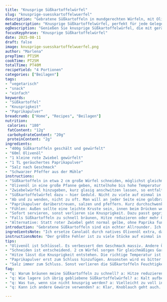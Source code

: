 ```yaml
---
title: "Knusprige Süßkartoffelwürfel"
slug: "knusprige-suesskartoffelwuerfel"
description: "Gebratene Süßkartoffeln in mundgerechten Würfeln, mit Olivenöl statt Canola für mehr Aroma. Zwiebeln und geräuchertes Paprikapulver ersetzen die Simplizität und verleihen Tiefe. Nicht zu eng in die Pfanne legen, damit sie rundum knusprig werden. Salzen, pfeffern, mehr braucht’s nicht. Die Stücke sollen außen goldbraun, innen weich sein, nicht matschig oder trocken. Würzig und leicht süß – Tricks und Fehlerquellen inklusive."
metaDescription: "Knusprige Süßkartoffelwürfel, perfekt für jede Gelegenheit. Aromen kombiniert mit einfacher Zubereitung schaffen ein köstliches Gericht."
ogDescription: "Genießen Sie knusprige Süßkartoffelwürfel, die mit geräuchertem Paprikapulver und Zwiebeln verfeinert sind. Einfach und lecker."
focusKeyphrase: "Knusprige Süßkartoffelwürfel"
date: 2025-08-11
draft: false
image: knusprige-suesskartoffelwuerfel.png
author: "Marlena"
prepTime: PT15M
cookTime: PT25M
totalTime: PT40M
recipeYield: "4 Portionen"
categories: ["Beilagen"]
tags:
- "vegetarisch"
- "snack"
- "einfach"
keywords:
- "Süßkartoffel"
- "Knusprigkeit"
- "Paprikapulver"
breadcrumb: ["Home", "Recipes", "Beilagen"]
nutrition: 
 calories: "180"
 fatContent: "12g"
 carbohydrateContent: "20g"
 proteinContent: "2g"
ingredients:
- "400g Süßkartoffeln geschält und gewürfelt"
- "60ml Olivenöl"
- "1 kleine rote Zwiebel gewürfelt"
- "1 TL geräuchertes Paprikapulver"
- "Salz nach Geschmack"
- "Schwarzer Pfeffer aus der Mühle"
instructions:
- "Süßkartoffeln in etwa 2 cm große Würfel schneiden, möglichst gleichmäßig für gleichmäßiges Garen."
- "Olivenöl in eine große Pfanne geben, mittelhohe bis hohe Temperatur wählen. Öl ist ausreichend heiß, wenn es zu schimmern beginnt, aber nicht raucht."
- "Zwiebelwürfel hinzugeben, kurz glasig anschwitzen lassen, so entfaltet sich ihr Aroma, aber sie verbrennen nicht. Muss zügig gehen, Höchstens 2-3 Minuten."
- "Süßkartoffelwürfel dazu – hier Geduld. Nicht zu viele auf einmal in die Pfanne, sonst dämpfen sie und bleiben weich statt knusprig. Lieber in Portionen arbeiten."
- "Ab und zu wenden, nicht zu oft. Man will an jeder Seite eine goldbraune Kruste, die macht den Unterschied. Insgesamt etwa 25 Minuten, aber viel mehr auf das Geräusch achten: Wenn das Brutzeln nachlässt, sind sie fast fertig."
- "Paprikapulver darüberstreuen, salzen und pfeffern. Kurz durchschwenken, damit sich die Gewürze gleichmäßig verteilen."
- "Fühlen: Außen sollte eine leichte Kruste sein, innen beim Drücken weich, nicht mehlig oder trocken."
- "Sofort servieren, sonst verlieren sie Knusprigkeit. Dazu passt gegrilltes Gemüse, Kräuterquark oder Linsen."
- "Falls Süßkartoffeln zu schnell bräunen, Hitze reduzieren oder mehr Öl zugeben. Zu wenig Öl führt zu anbacken und ungleichmäßiger Bräunung."
- "Alternative: Statt roter Zwiebel geht normal gelbe, ohne Paprika funktioniert es auch, dann reicht einfacher Pfeffer. Für extra Würze etwas Knoblauch zufügen, aber zum Ende, sonst verbrennt er."
introduction: "Gebratene Süßkartoffeln sind ein echter Allrounder. Ich habe entdeckt, dass zu viel Volumen in der Pfanne der größte Feind der knusprigen Textur ist. Darum immer eher mehr in Etappen braten als alles auf einmal. Über die Jahre habe ich Olivenöl Canola vorgezogen; bringt mehr Geschmack. Zwiebeln sorgen für nussige Noten, geräuchertes Paprikapulver schafft ordentlich Tiefe und einen Hauch von Rauch ohne Grillage. Manchmal lasse ich auch groben schwarzen Pfeffer sonstiges Salz weg, um die natürliche Süße der Süßkartoffel nicht zu überdecken. Auf den Punkt gegarte Stücke sind außen fest und goldbraun, innen butterweich, wobei man sie direkt aus der Pfanne genießen sollte, sonst verlieren sie die knusprige Oberfläche schnell. Die Kurzfassung: Wenig Pfannenfüllung, mittelhohe Hitze, ein bisschen Geduld und ein offenes Ohr für die Bratgeräusche. Ich verrate Tricks gegen Anbrennen und die besten Beilagen."
ingredientsNote: "Ich ersetze Canolaöl durch natives Olivenöl extra, dadurch kommt mehr Farbe und Aroma rein. Rote Zwiebeln geben eine mildere Süße im Vergleich zu normalen oder weißen. Für das Paprikapulver eignet sich geräuchertes am besten, sonst kann man normalen verwenden oder etwas Crosser Chili für Schärfe ersetzen. Wichtig ist, dass die Süßkartoffelwürfel nicht zu klein sind, sonst zerfallen sie beim Braten. Qualität der Süßkartoffeln macht viel aus, am besten frisch und fest. Bei Alternativen: Butter funktioniert auch, aber eher zum Schluss, braucht kürzere Zeit. Für vegane Version nur auf Öl setzen. Netz- oder Backkartoffeln sind weniger süß, haben andere Konsistenz, sollte man getrennt probieren. Salz immer erst am Schluss, sonst zogen sie zu viel Feuchtigkeit."
instructionsNote: "Der größte Fehler ist zu viele Stücke auf einmal in die Pfanne zu legen. Dadurch dämpfen sie statt braten, Oberfläche wird nicht knusprig. Eine gut beschichtete Pfanne oder sogar Gusseisen ist Pflicht für schöne Bratkruste. Hitze muss hoch genug, aber nicht zu hoch, um nicht umgehend anzubrennen. Geräuchertes Paprikapulver unbedingt erst am Ende zugeben, sonst verbrennt es bitter. Beim Rühren nicht zu oft, aber kontinuierlich die Unterseite abheben, damit es überall Farbe bekommt. Ich höre auf das Brutzeln: Wenn es leiser wird, ist die Feuchtigkeit draussen, dann erst probeweise. Die Farbe sagt viel: goldbraun, nicht schwarz. Zum Servieren sofort raus, sonst weicht die Kruste auf. Nachwürzen ist besser als zu früh."
tips:
- "Olivenöl ist Schlüssel. Es verbessert den Geschmack massiv. Andere Öle dämpfen eher. Ich verwende am liebsten natives Olivenöl extra. Tuscheln beim Braten ist wichtig. Hört auf das Geräusch. Man erkennt, wenn sie bereit sind."
- "Schneiden ist entscheidend. 2 cm Würfel sorgen für gleichmäßiges Garen. Achte darauf, die Stücke nicht zu klein zu machen. Sonst zerfallen sie beim Braten. Ich habe oft gemerkt, dass das oft schiefgeht."
- "Hitze lässt die Knusprigkeit entstehen. Die richtige Temperatur ist entscheidend. Sie darf nicht zu hoch sein, sonst verbrennt das Essen. Mittelhoch ist ideal. Achte darauf, dass die Pfanne nicht zu voll ist."
- "Paprikapulver erst zum Schluss hinzufügen. Ansonsten wird es bitter. Ich habe das einmal vergessen. Der Geschmack wird dann nicht die richtige Tiefe haben. Denkt an die Raucharomen, die dazu kommen sollen. "
- "Salz immer zum Schluss. Sonst verlieren die Süßkartoffeln Feuchtigkeit. Ich empfehle, das erst nach dem Braten zu machen. Damit bleibt die Konsistenz weich, aber die Außenseite bleibt knusprig."
faq:
- "q: Warum bräunen meine Süßkartoffeln zu schnell? a: Hitze reduzieren ist der Schlüssel. Vielleicht war das Öl zu heiß. Zusätzlich mehr Öl verwenden. Zu wenig führt schnell zu ungleichmäßiger Bräunung."
- "q: Wie lagere ich übrig gebliebene Süßkartoffelwürfel? a: Kalt aufbewahren, im Kühlschrank. In einer luftdichten Dose oder Frischhaltefolie. Erhitzen im Ofen hält die Knusprigkeit besser als in der Mikrowelle."
- "q: Was tun, wenn sie nicht knusprig werden? a: Vielleicht zu voll in der Pfanne. Mehr Platz macht das Braten besser. Die Temperatur muss hoch genug sein. Geduld ist auch entscheidend."
- "q: Kann ich andere Gewürze verwenden? a: Klar, Knoblauch geht auch. Aber erst später, um das Verbrennen zu vermeiden. Normales Paprikapulver ist ebenfalls möglich, wenn geräuchert nicht zur Hand."

---
```

